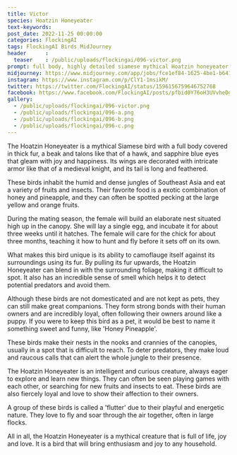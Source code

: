```yaml
---
title: Victor
species: Hoatzin Honeyeater
text-keywords: 
post_date: 2022-11-25 00:00:00
categories: FlockingAI
tags: FlockingAI Birds MidJourney 
header      :
  teaser    : /public/uploads/flockingai/096-victor.png
prompt: full body, highly detailed siamese mythical Hoatzin honeyeater, anthropomorphic BIRD, beast in armor, sapphire blue eyes, monster design, by Weta Digital, by Reza Abbasi , 3-Dimensional, Happy, Bright, Furry, insanely detailed and intricate, hypermaximalist
midjourney: https://www.midjourney.com/app/jobs/fce1ef84-1625-4be1-b641-208eb1f086ff
instagram: https://www.instagram.com/p/ClY1-1msikM/
twitter: https://twitter.com/FlockingAI/status/1596156759646752768
facebook: https://www.facebook.com/FlockingAI/posts/pfbid0Y76oH3UVvheDg6RpQtwFykg1Wpjdywr4XgduGcqS7o5FNfj8xTNqb9D2zNoXzGnql
gallery: 
  - /public/uploads/flockingai/096-victor.png
  - /public/uploads/flockingai/096-a.png
  - /public/uploads/flockingai/096-b.png
  - /public/uploads/flockingai/096-c.png
---
```


The Hoatzin Honeyeater is a mythical Siamese bird with a full body covered in thick fur, a beak and talons like that of a hawk, and sapphire blue eyes that gleam with joy and happiness. Its wings are decorated with intricate armor like that of a medieval knight, and its tail is long and feathered.

These birds inhabit the humid and dense jungles of Southeast Asia and eat a variety of fruits and insects. Their favorite food is a exotic combination of honey and pineapple, and they can often be spotted pecking at the large yellow and orange fruits.

During the mating season, the female will build an elaborate nest situated high up in the canopy. She will lay a single egg, and incubate it for about three weeks until it hatches. The female will care for the chick for about three months, teaching it how to hunt and fly before it sets off on its own.

What makes this bird unique is its ability to camoflauge itself against its surroundings using its fur. By pulling its fur upwards, the Hoatzin Honeyeater can blend in with the surrounding foliage, making it difficult to spot. It also has an incredible sense of smell which helps it to detect potential predators and avoid them.

Although these birds are not domesticated and are not kept as pets, they can still make great companions. They form strong bonds with their human owners and are incredibly loyal, often following their owners around like a puppy. If you were to keep this bird as a pet, it would be best to name it something sweet and funny, like 'Honey Pineapple'.

These birds make their nests in the nooks and crannies of the canopies, usually in a spot that is difficult to reach. To deter predators, they make loud and raucous calls that can alert the whole jungle to their presence.

The Hoatzin Honeyeater is an intelligent and curious creature, always eager to explore and learn new things. They can often be seen playing games with each other, or searching for new fruits and insects to eat. These birds are also fiercely loyal and love to show their affection to their owners.

A group of these birds is called a 'flutter' due to their playful and energetic nature. They love to fly and soar through the air together, often in large flocks. 

All in all, the Hoatzin Honeyeater is a mythical creature that is full of life, joy and love. It is a bird that will bring enthusiasm and joy to any household.